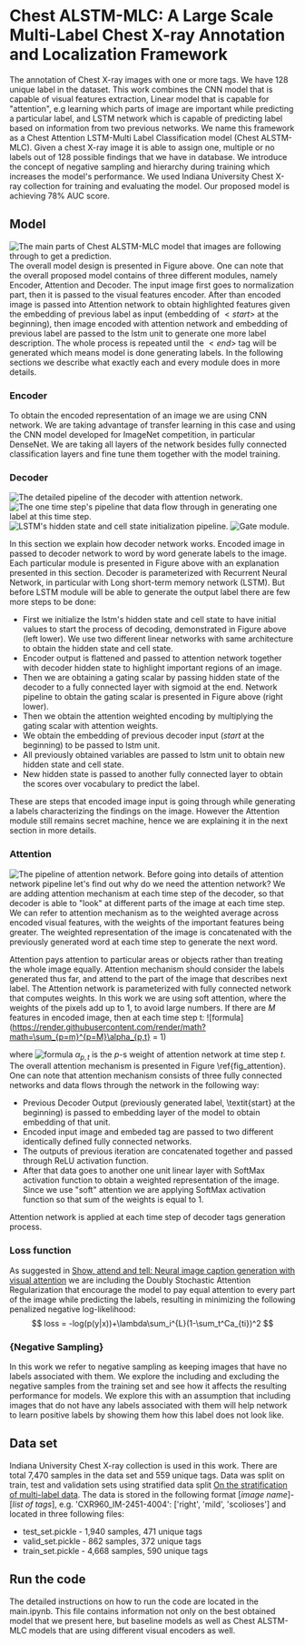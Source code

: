 # Chest ALSTM-MLC: A Large Scale Multi-Label Chest X-ray Annotation and Localization Framework

The annotation of Chest X-ray images with one or more tags. We have 128 unique label in the dataset. This work combines the CNN model that is capable of visual features extraction, Linear model that is capable for "attention", e.g learning which parts of image are important while predicting a particular label, and LSTM network which is capable of predicting label based on information from two previous networks. We name this framework as a Chest Attention LSTM-Multi Label Classification model (Chest ALSTM-MLC). Given a chest X-ray image it is able to assign one, multiple or no labels out of 128 possible findings that we have in database. We introduce the concept of negative sampling and hierarchy during training which increases the model's performance. We used Indiana University Chest X-ray collection for training and evaluating the model. Our proposed model is achieving 78\% AUC score. 

## Model
![The main parts of Chest ALSTM-MLC model that images are following through to get a prediction.](https://github.com/RufinaMay/MedicalReports_v1/raw/master/model_diagrams/methodology_overall.png)
The overall model design is presented in Figure above. One can note that the overall proposed model contains of three different modules, namely Encoder, Attention and Decoder. The input image first goes to normalization part, then it is passed to the visual features encoder. After than encoded image is passed into Attention network to obtain highlighted features given the embedding of previous label as input (embedding of $<start>$ at the beginning), then image encoded with attention network and embedding of previous label are passed to the lstm unit to generate one more label description. The whole process is repeated until the $<end>$ tag will be generated which means model is done generating labels. In the following sections we describe what exactly each and every module does in more details.
  ### Encoder
  To obtain the encoded representation of an image we are using CNN network. We are taking advantage of transfer learning in this case and using the CNN model developed for ImageNet competition, in particular DenseNet. We are taking all layers of the network besides fully connected classification layers and fine tune them together with the model training. 
  ### Decoder
  ![The detailed pipeline of the decoder with attention network.](https://github.com/RufinaMay/MedicalReports_v1/raw/master/model_diagrams/decoder_overall.png)
  ![The one time step's pipeline that data flow through in generating one label at this time step.](https://github.com/RufinaMay/MedicalReports_v1/raw/master/model_diagrams/decoder.png)
  ![LSTM's hidden state and cell state initialization pipeline.](https://github.com/RufinaMay/MedicalReports_v1/raw/master/model_diagrams/hidden_state.png)
    ![Gate module.](https://github.com/RufinaMay/MedicalReports_v1/raw/master/model_diagrams/gate.png)

In this section we explain how decoder network works. Encoded image in passed to decoder network to word by word generate labels to the image. Each particular module is presented in Figure above with an explanation presented in this section. Decoder is parameterized with Recurrent Neural Network, in particular with Long short-term memory network (LSTM). But before LSTM module will be able to generate the output label there are few more steps to be done:

- First we initialize the lstm's hidden state and cell state to have initial values to start the process of decoding, demonstrated in Figure above (left lower). We use two different linear networks with same architecture to obtain the hidden state and cell state.
- Encoder output is flattened and passed to attention network together with decoder hidden state to highlight important regions of an image.
- Then we are obtaining a gating scalar by passing hidden state of the decoder to a fully connected layer with sigmoid at the end. Network pipeline to obtain the gating scalar is presented in Figure above (right lower).
- Then we obtain the attention weighted encoding by multiplying the gating scalar with attention weights.
- We obtain the embedding of previous decoder input (*start* at the beginning) to be passed to lstm unit.
- All previously obtained variables are passed to lstm unit to obtain new hidden state and cell state.
- New hidden state is passed to another fully connected layer to obtain the scores over vocabulary to predict the label.

These are steps that encoded image input is going through while generating a labels characterizing the findings on the image. However the Attention module still remains secret machine, hence we are explaining it in the next section in more details.

### Attention
  ![The pipeline of attention network.](https://github.com/RufinaMay/MedicalReports_v1/raw/master/model_diagrams/attention.png)
Before going into details of attention network pipeline let's find out why do we need the attention network? We are adding attention mechanism at each time step of the decoder, so that decoder is able to "look" at different parts of the image at each time step. We can refer to attention mechanism as to the weighted average across encoded visual features, with the weights of the important features being greater. The weighted representation of the image is concatenated with the previously generated word at each time step to generate the next word. 

Attention pays attention to particular areas or objects rather than treating the whole image equally. Attention mechanism should consider the labels generated thus far, and attend to the part of the image that describes next label.
The Attention network is parameterized with fully connected network that computes weights. In this work we are using soft attention, where the weights of the pixels add up to 1, to avoid large numbers. If there are *M* features in encoded image, then at each time step t:
![formula](https://render.githubusercontent.com/render/math?math=\sum_{p=m}^{p=M}\alpha_{p,t} = 1)

where ![formula](https://render.githubusercontent.com/render/math?math=\alpha_{p,t})
$\alpha_{p,t}$ is the $p$-s weight of attention network at time step $t$. The overall attention mechanism is presented in Figure \ref{fig_attention}. One can note that attention mechanism consists of three fully connected networks and data flows through the network in the following way: 

- Previous Decoder Output (previously generated label, \textit{start} at the beginning) is passed to embedding layer of the model to obtain embedding of that unit.
- Encoded input image and embeded tag are passed to two different identically defined fully connected networks.
- The outputs of previous iteration are concatenated together and passed through ReLU activation function.
- After that data goes to another one unit linear layer with SoftMax activation function to obtain a weighted representation of the image. Since we use "soft" attention we are applying SoftMax activation function so that sum of the weights is equal to 1.

Attention network is applied at each time step of decoder tags generation process. 

### Loss function
As suggested in [Show, attend and tell: Neural image caption generation with visual attention](http://www.jmlr.org/proceedings/papers/v37/xuc15.pdf) we are including the Doubly Stochastic Attention Regularization that encourage the model to pay equal attention to every part of the image while predicting the labels, resulting in minimizing the following penalized negative log-likelihood: 
$$
    loss = -log(p(y|x))+\lambda\sum_i^{L}(1-\sum_t^Ca_{ti})^2
$$

### {Negative Sampling}
In this work we refer to negative sampling as keeping images that have no labels associated with them. We explore the including and excluding the negative samples from the training set and see how it affects the resulting performance for models. We explore this with an assumption that including images that do not have any labels associated with them will help network to learn positive labels by showing them how this label does not look like. 

## Data set
Indiana University Chest X-ray collection is used in this work. There are total 7,470 samples in the data set and 559 unique tags. Data was split on train, test and validation sets using stratified data split [On the stratification of multi-label data](https://link.springer.com/chapter/10.1007/978-3-642-23808-6_10). The data is stored in the following format [*image name*]-[*list of tags*], e.g. 'CXR960_IM-2451-4004': ['right', 'mild', 'scolioses'] and located in three following files:
- test_set.pickle - 1,940 samples, 471 unique tags
- valid_set.pickle - 862 samples, 372 unique tags
- train_set.pickle - 4,668 samples, 590 unique tags

## Run the code
The detailed instructions on how to run the code are located in the main.ipynb. This file contains information not only on the best obtained model that we present here, but baseline models as well as Chest ALSTM-MLC models that are using different visual encoders as well. 
